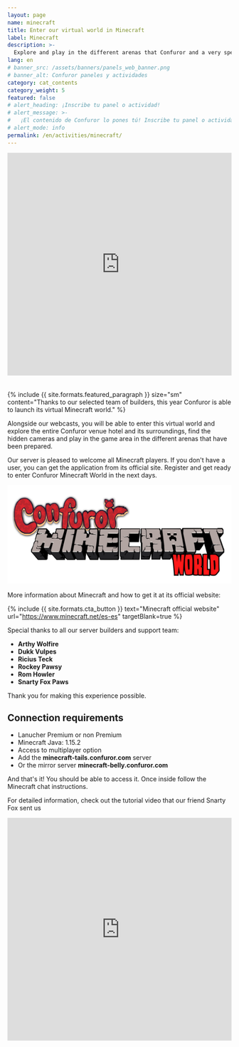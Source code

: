 ```yaml
---
layout: page
name: minecraft
title: Enter our virtual world in Minecraft
label: Minecraft
description: >-
  Explore and play in the different arenas that Confuror and a very special group of builders have prepared for you
lang: en
# banner_src: /assets/banners/panels_web_banner.png
# banner_alt: Confuror paneles y actividades
category: cat_contents
category_weight: 5
featured: false
# alert_heading: ¡Inscribe tu panel o actividad!
# alert_message: >-
#   ¡El contenido de Confuror lo pones tú! Inscribe tu panel o actividad para la edición de Confuror 2020 que se llevará a cabo en línea. Tienes hasta el 26 de septiembre para inscribir tu propuesta.
# alert_mode: info
permalink: /en/activities/minecraft/
---
```


<div class="container-overflow">
<iframe src="https://www.youtube.com/embed/Cb9UcBNLxxY" frameborder="0" allow="accelerometer; autoplay; clipboard-write; encrypted-media; gyroscope; picture-in-picture" allowfullscreen style="width: 100%; height: 500px;"></iframe>
</div>
<br>

{%
  include {{ site.formats.featured_paragraph }}
  size="sm"
  content="Thanks to our selected team of builders, this year Confuror is able to launch its virtual Minecraft world."
%}

Alongside our webcasts, you will be able to enter this virtual world and explore the entire Confuror venue hotel and its surroundings, find the hidden cameras and play in the game area in the different arenas that have been prepared.

Our server is pleased to welcome all Minecraft players. If you don't have a user, you can get the application from its official site. Register and get ready to enter Confuror Minecraft World in the next days.

<div class="container" style="text-align: center;">
  <img class="img-fluid" src="/assets/images/minecraft_confuror.png" alt="Confuror Minecraft World" style="margin: auto">
</div>

More information about Minecraft and how to get it at its official website:

{%
  include {{ site.formats.cta_button }}
  text="Minecraft official website"
  url="https://www.minecraft.net/es-es"
  targetBlank=true
%}

Special thanks to all our server builders and support team:

- **Arthy Wolfire**
- **Dukk Vulpes**
- **Ricius Teck**
- **Rockey Pawsy**
- **Rom Howler**
- **Snarty Fox Paws**

Thank you for making this experience possible.

## Connection requirements

- Lanucher Premium or non Premium
- Minecraft Java: 1.15.2
- Access to multiplayer option
- Add the **minecraft-tails.confuror.com** server
- Or the mirror server **minecraft-belly.confuror.com**

And that's it! You should be able to access it. Once inside follow the Minecraft chat instructions.

For detailed information, check out the tutorial video that our friend Snarty Fox sent us

<div class="container-overflow">
<iframe src="https://www.youtube.com/embed/eM5BlvlMSfo" frameborder="0" allow="accelerometer; autoplay; clipboard-write; encrypted-media; gyroscope; picture-in-picture" allowfullscreen style="width: 100%; height: 500px;"></iframe>
</div>
<br>